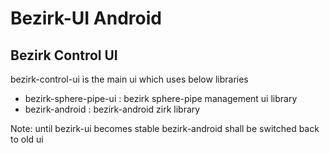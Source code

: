 # Bezirk-UI Android

## Bezirk Control UI
bezirk-control-ui is the main ui which uses below libraries

* bezirk-sphere-pipe-ui : bezirk sphere-pipe management ui library
* bezirk-android : bezirk-android zirk library

Note: until bezirk-ui becomes stable bezirk-android shall be switched back to old ui
